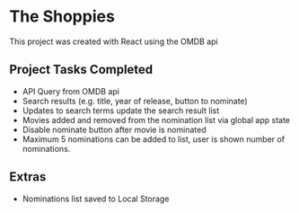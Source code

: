 # The Shoppies

This project was created with React using the OMDB api 

## Project Tasks Completed

- API Query from OMDB api
- Search results (e.g. title, year of release, button to nominate)
- Updates to search terms update the search result list
- Movies added and removed from the nomination list via global app state
- Disable nominate button after movie is nominated
- Maximum 5 nominations can be added to list, user is shown number of nominations. 


## Extras

- Nominations list saved to Local Storage
